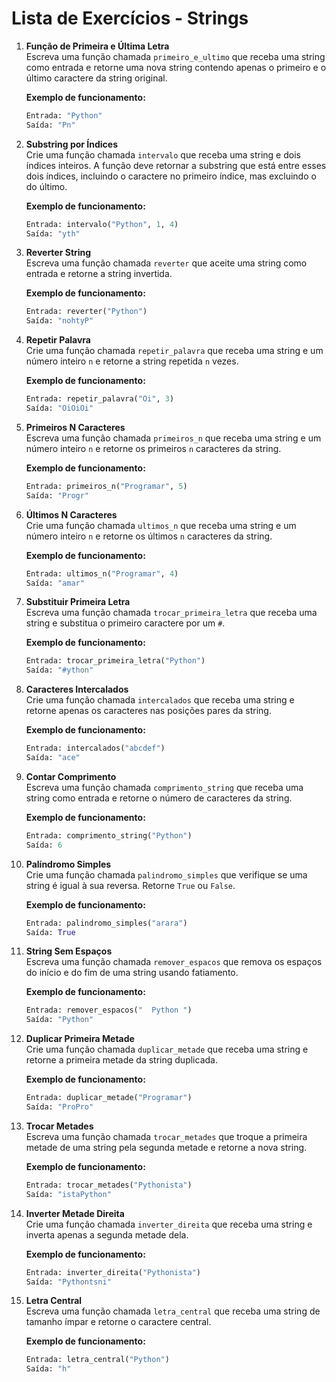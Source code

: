 # Lista de Exercícios - Strings

1. **Função de Primeira e Última Letra**  
   Escreva uma função chamada `primeiro_e_ultimo` que receba uma string como entrada e retorne uma nova string contendo apenas o primeiro e o último caractere da string original.

   **Exemplo de funcionamento:**  
   ```python
   Entrada: "Python"  
   Saída: "Pn"
   ```

2. **Substring por Índices**  
   Crie uma função chamada `intervalo` que receba uma string e dois índices inteiros. A função deve retornar a substring que está entre esses dois índices, incluindo o caractere no primeiro índice, mas excluindo o do último.

   **Exemplo de funcionamento:**  
   ```python
   Entrada: intervalo("Python", 1, 4)  
   Saída: "yth"
   ```

3. **Reverter String**  
   Escreva uma função chamada `reverter` que aceite uma string como entrada e retorne a string invertida.

   **Exemplo de funcionamento:**  
   ```python
   Entrada: reverter("Python")  
   Saída: "nohtyP"
   ```

4. **Repetir Palavra**  
   Crie uma função chamada `repetir_palavra` que receba uma string e um número inteiro `n` e retorne a string repetida `n` vezes.

   **Exemplo de funcionamento:**  
   ```python
   Entrada: repetir_palavra("Oi", 3)  
   Saída: "OiOiOi"
   ```

5. **Primeiros N Caracteres**  
   Escreva uma função chamada `primeiros_n` que receba uma string e um número inteiro `n` e retorne os primeiros `n` caracteres da string.

   **Exemplo de funcionamento:**  
   ```python
   Entrada: primeiros_n("Programar", 5)  
   Saída: "Progr"
   ```

6. **Últimos N Caracteres**  
   Crie uma função chamada `ultimos_n` que receba uma string e um número inteiro `n` e retorne os últimos `n` caracteres da string.

   **Exemplo de funcionamento:**  
   ```python
   Entrada: ultimos_n("Programar", 4)  
   Saída: "amar"
   ```

7. **Substituir Primeira Letra**  
   Escreva uma função chamada `trocar_primeira_letra` que receba uma string e substitua o primeiro caractere por um `#`.

   **Exemplo de funcionamento:**  
   ```python
   Entrada: trocar_primeira_letra("Python")  
   Saída: "#ython"
   ```

8. **Caracteres Intercalados**  
   Crie uma função chamada `intercalados` que receba uma string e retorne apenas os caracteres nas posições pares da string.

   **Exemplo de funcionamento:**  
   ```python
   Entrada: intercalados("abcdef")  
   Saída: "ace"
   ```

9. **Contar Comprimento**  
   Escreva uma função chamada `comprimento_string` que receba uma string como entrada e retorne o número de caracteres da string.

   **Exemplo de funcionamento:**  
   ```python
   Entrada: comprimento_string("Python")  
   Saída: 6
   ```

10. **Palíndromo Simples**  
    Crie uma função chamada `palindromo_simples` que verifique se uma string é igual à sua reversa. Retorne `True` ou `False`.

    **Exemplo de funcionamento:**  
    ```python
    Entrada: palindromo_simples("arara")  
    Saída: True
    ```

11. **String Sem Espaços**  
    Escreva uma função chamada `remover_espacos` que remova os espaços do início e do fim de uma string usando fatiamento.

    **Exemplo de funcionamento:**  
    ```python
    Entrada: remover_espacos("  Python ")  
    Saída: "Python"
    ```

12. **Duplicar Primeira Metade**  
    Crie uma função chamada `duplicar_metade` que receba uma string e retorne a primeira metade da string duplicada.

    **Exemplo de funcionamento:**  
    ```python
    Entrada: duplicar_metade("Programar")  
    Saída: "ProPro"
    ```

13. **Trocar Metades**  
    Escreva uma função chamada `trocar_metades` que troque a primeira metade de uma string pela segunda metade e retorne a nova string.

    **Exemplo de funcionamento:**  
    ```python
    Entrada: trocar_metades("Pythonista")  
    Saída: "istaPython"
    ```

14. **Inverter Metade Direita**  
    Crie uma função chamada `inverter_direita` que receba uma string e inverta apenas a segunda metade dela.

    **Exemplo de funcionamento:**  
    ```python
    Entrada: inverter_direita("Pythonista")  
    Saída: "Pythontsni"
    ```

15. **Letra Central**  
    Escreva uma função chamada `letra_central` que receba uma string de tamanho ímpar e retorne o caractere central.

    **Exemplo de funcionamento:**  
    ```python
    Entrada: letra_central("Python")  
    Saída: "h"
    ```

